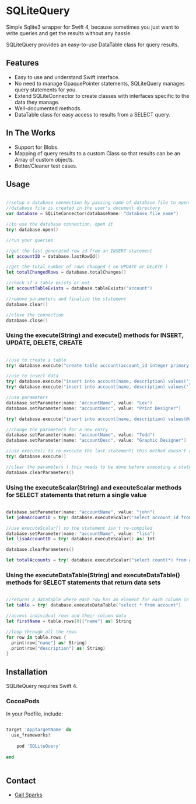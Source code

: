 # SQLiteQuery
Simple Sqlite3 wrapper for Swift 4, because sometimes you just want to write queries and get the results without any hassle.

SQLiteQuery provides an easy-to-use DataTable class for query results.

## Features
- Easy to use and understand Swift interface.
- No need to manage OpaquePointer statements, SQLiteQuery manages query statements for you.
- Extend SQLiteConnector to create classes with interfaces specific to the data they manage.
- Well-documented methods.
- DataTable class for easy access to results from a SELECT query.

## In The Works
- Support for Blobs.
- Mapping of query results to a custom Class so that results can be an Array of custom objects.
- Better/Cleaner test cases.

## Usage
```swift

//setup a database connection by passing name of database file to open or create
//database file is created in the user's document directory
var database = SQLiteConnector(databaseName: "database_file_name")

//to use the database connection, open it
try! database.open()

//run your queries

//get the last generated row id from an INSERT statement
let accountID = database.lastRowId()

//get the total number of rows changed ( on UPDATE or DELETE )
let totalChangedRows = database.totalChanges()

//check if a table exists or not
let accountTableExists = database.tableExists("account")

//remove parameters and finalize the statement
database.clear()

//close the connection
database.close()

```

### Using the execute(String) and execute() methods for INSERT, UPDATE, DELETE, CREATE

```swift

//use to create a table
try! database.execute("create table account(account_id integer primary key, name text, description text)")

//use to insert data
try! database.execute("insert into account(name, description) values('john', 'marketing and sales')")
try! database.execute("insert into account(name, description) values('lisa', 'development')")

//use parameters
database.setParameter(name: "accountName", value: "Lex")
database.setParameter(name: "accountDesc", value: "Print Designer")

try! database.execute("insert into account(name, description) values(@accountName, @accountDesc)")

//change the parameters for a new entry
database.setParameter(name: "accountName", value: "Todd")
database.setParameter(name: "accountDesc", value: "Graphic Designer")

//use execute() to re-execute the last statement( this method doesn't re-compile the statement )
try! database.execute()

//clear the parameters ( this needs to be done before executing a statement with different parameters )
database.clearParameters()


```
### Using the executeScalar(String) and executeScalar methods for SELECT statements that return a single value

```swift

database.setParameter(name: "accountName", value: "john")
let johnAccountID = try! database.executeScalar("select account_id from account where name=@accountName") as! Int

//use executeScalar() so the statement isn't re-compiled
database.setParameter(name: "accountName", value: "lisa")
let lisaAccountID = try! database.executeScalar() as! Int

database.clearParameters()

let totalAccounts = try! database.executeScalar("select count(*) from account") as! Int


```

### Using the executeDataTable(String) and executeDataTable() methods for SELECT statements that return data sets
```swift

//returns a datatable where each row has an element for each column in the select list
let table = try! database.executeDataTable("select * from account")

//access individual rows and their column data
let firstName = table.rows[0]["name"] as! String

//loop through all the rows
for row in table.rows {
  print(row["name"] as! String)
  print(row["description"] as! String)
}


```

## Installation
SQLiteQuery requires Swift 4.

### CocoaPods
In your Podfile, include:
```ruby

target 'AppTargetName' do
  use_frameworks!
  
	pod 'SQLiteQuery'
  
end
    
```



## Contact
- [Gail Sparks](mailto:gailsparks@gmail.com)


